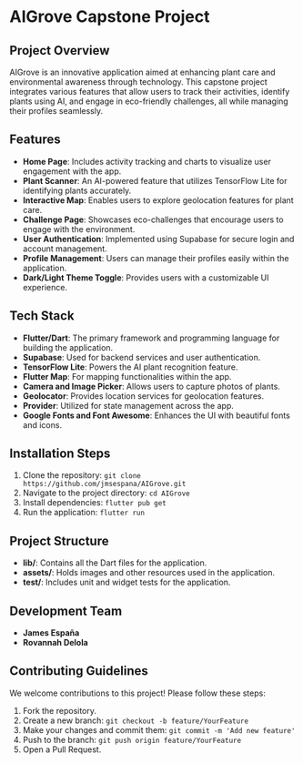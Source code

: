 # AIGrove Capstone Project

## Project Overview
AIGrove is an innovative application aimed at enhancing plant care and environmental awareness through technology. This capstone project integrates various features that allow users to track their activities, identify plants using AI, and engage in eco-friendly challenges, all while managing their profiles seamlessly.

## Features
- **Home Page**: Includes activity tracking and charts to visualize user engagement with the app.
- **Plant Scanner**: An AI-powered feature that utilizes TensorFlow Lite for identifying plants accurately.
- **Interactive Map**: Enables users to explore geolocation features for plant care.
- **Challenge Page**: Showcases eco-challenges that encourage users to engage with the environment.
- **User Authentication**: Implemented using Supabase for secure login and account management.
- **Profile Management**: Users can manage their profiles easily within the application.
- **Dark/Light Theme Toggle**: Provides users with a customizable UI experience.

## Tech Stack
- **Flutter/Dart**: The primary framework and programming language for building the application.
- **Supabase**: Used for backend services and user authentication.
- **TensorFlow Lite**: Powers the AI plant recognition feature.
- **Flutter Map**: For mapping functionalities within the app.
- **Camera and Image Picker**: Allows users to capture photos of plants.
- **Geolocator**: Provides location services for geolocation features.
- **Provider**: Utilized for state management across the app.
- **Google Fonts and Font Awesome**: Enhances the UI with beautiful fonts and icons.

## Installation Steps
1. Clone the repository: `git clone https://github.com/jmsespana/AIGrove.git`
2. Navigate to the project directory: `cd AIGrove`
3. Install dependencies: `flutter pub get`
4. Run the application: `flutter run`

## Project Structure
- **lib/**: Contains all the Dart files for the application.
- **assets/**: Holds images and other resources used in the application.
- **test/**: Includes unit and widget tests for the application.

## Development Team
- **James España**
- **Rovannah Delola**

## Contributing Guidelines
We welcome contributions to this project! Please follow these steps:
1. Fork the repository.
2. Create a new branch: `git checkout -b feature/YourFeature`
3. Make your changes and commit them: `git commit -m 'Add new feature'`
4. Push to the branch: `git push origin feature/YourFeature`
5. Open a Pull Request.
